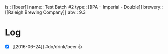 is:: [[beer]]
name:: Test Batch #2
type:: [[IPA - Imperial - Double]]
brewery:: [[Raleigh Brewing Company]]
abv:: 9.3

# Log
- [x] [[2016-06-24]] #do/drink/beer 👍
